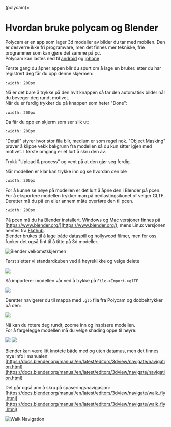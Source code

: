 (polycam)=
# Hvordan bruke polycam og Blender
Polycam er en app som lager 3d modeller av bilder du tar med mobilen. Den er desverre ikke fri programvare, men det finnes mer tekniske, frie programmer som kan gjøre det samme på pc.  
Polycam kan lastes ned til [android](https://play.google.com/store/apps/details?id=ai.polycam) og [iphone](https://apps.apple.com/no/app/polycam-3d-scanner-lidar-360/id1532482376)

Første gang du åpner appen blir du spurt om å lage en bruker. etter du har registrert deg får du opp denne skjermen:  

```{image} ../bilder/polycam/start.png
:width: 200px
```

Nå er det bare å trykke på den hvit knappen så tar den automatisk bilder når du beveger deg rundt motivet.  
Når du er ferdig trykker du på knappen som heter "Done": 
 
```{image} ../bilder/polycam/record.png
:width: 200px
```

Da får du opp en skjerm som ser slik ut: 
 
```{image} ../bilder/polycam/eksport.png
:width: 200px
```

"Detail" styrer hvor stor fila blir, medium er som regel nok. "Object Masking" prøver å klippe vekk bakgrunn fra modellen så du kun sitter igjen med motivet. I første omgang er et lurt å skru den av.

Trykk "Upload & process" og vent på at den gjør seg ferdig.

Når modellen er klar kan trykke inn og se hvordan den ble

```{image} ../bilder/polycam/ferdig.png
:width: 200px
```

For å kunne se nøye på modellen er det lurt å åpne den i Blender på pcen. For å eksportere modellen trykker man på nedlastingsikonet of velger GLTF. Deretter må du på en eller annem måte overføre den til pcen.

```{image} ../bilder/polycam/gltf_eksport.png
:width: 200px
```

På pcen må du ha Blender installert. Windows og Mac versjoner finnes på [https://www.blender.org/](https://www.blender.org/), mens Linux versjonen hentes fra [Flathub](https://flathub.org/apps/org.blender.Blender).  
Blender brukes til å lage både dataspill og hollywood filmer, men for oss funker det også fint til å titte på 3d modeller.

![Blender velkomstskjermen](../bilder/blender/blender.png)

Først sletter vi standardkuben ved å høyreklikke og velge delete

![](../bilder/blender/slett.png)

Så importerer modellen vår ved å trykke på  `File->Import->glTF`

![](../bilder/blender/import_gltf.png)

Deretter navigerer du til mappa med `.glb` fila fra Polycam og dobbeltrykker på den:

![](../bilder/blender/velg_fil.png)

Nå kan du rotere deg rundt, zoome inn og inspisere modellen.  
For å fargelegge modellen må du velge shading oppe til høyre:

![](../bilder/blender/ingen_shading.png)
![](../bilder/blender/shading.png)

Blender kan være litt knotete både med og uten datamus, men det finnes mye info i manualen: [https://docs.blender.org/manual/en/latest/editors/3dview/navigate/navigation.html](https://docs.blender.org/manual/en/latest/editors/3dview/navigate/navigation.html)

Det går også ann å skru på spaseringsnavigasjon: [https://docs.blender.org/manual/en/latest/editors/3dview/navigate/walk_fly.html](https://docs.blender.org/manual/en/latest/editors/3dview/navigate/walk_fly.html)

![Walk Navigation](../bilder/blender/walk.png)
